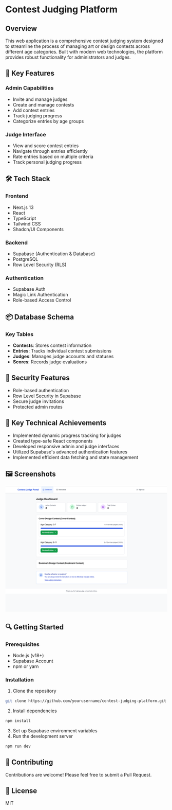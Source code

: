 # Contest Judging Platform

## Overview

This web application is a comprehensive contest judging system designed to streamline the process of managing art or design contests across different age categories. Built with modern web technologies, the platform provides robust functionality for administrators and judges.

## 🌟 Key Features

### Admin Capabilities

- Invite and manage judges
- Create and manage contests
- Add contest entries
- Track judging progress
- Categorize entries by age groups

### Judge Interface

- View and score contest entries
- Navigate through entries efficiently
- Rate entries based on multiple criteria
- Track personal judging progress

## 🛠 Tech Stack

### Frontend

- Next.js 13
- React
- TypeScript
- Tailwind CSS
- Shadcn/UI Components

### Backend

- Supabase (Authentication & Database)
- PostgreSQL
- Row Level Security (RLS)

### Authentication

- Supabase Auth
- Magic Link Authentication
- Role-based Access Control

## 📦 Database Schema

### Key Tables

- **Contests**: Stores contest information
- **Entries**: Tracks individual contest submissions
- **Judges**: Manages judge accounts and statuses
- **Scores**: Records judge evaluations

## 🔐 Security Features

- Role-based authentication
- Row Level Security in Supabase
- Secure judge invitations
- Protected admin routes

## 🚀 Key Technical Achievements

- Implemented dynamic progress tracking for judges
- Created type-safe React components
- Developed responsive admin and judge interfaces
- Utilized Supabase's advanced authentication features
- Implemented efficient data fetching and state management

## 🖼️ Screenshots

![Judge Dashboard](/screenshots/judge-dashboard.png)

## 🔍 Getting Started

### Prerequisites

- Node.js (v18+)
- Supabase Account
- npm or yarn

### Installation

1. Clone the repository

```bash
git clone https://github.com/yourusername/contest-judging-platform.git
```

2. Install dependencies

```bash
npm install
```

3. Set up Supabase environment variables
4. Run the development server

```bash
npm run dev
```

## 🤝 Contributing

Contributions are welcome! Please feel free to submit a Pull Request.

## 📄 License

MIT
